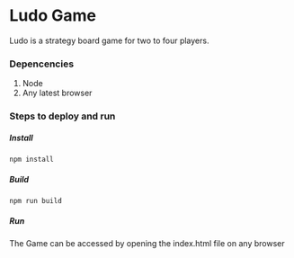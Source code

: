 # Ludo Game

Ludo is a strategy board game for two to four players.

### Depencencies

1. Node
2. Any latest browser

### Steps to deploy and run

##### Install

```
npm install
```

##### Build

```
npm run build
```

##### Run

The Game can be accessed by opening the index.html file on any browser
